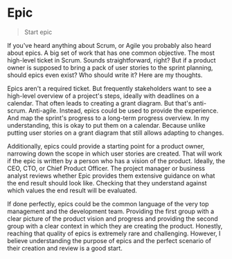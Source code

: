 # Epic

> Start epic

If you've heard anything about Scrum, or Agile you probably also heard about epics. A big set of work that has one common objective. The most high-level ticket in Scrum. Sounds straightforward, right? But if a product owner is supposed to bring a pack of user stories to the sprint planning, should epics even exist? Who should write it? Here are my thoughts.

Epics aren't a required ticket. But frequently stakeholders want to see a high-level overview of a project's steps, ideally with deadlines on a calendar. That often leads to creating a grant diagram. But that's anti-scrum. Anti-agile. Instead, epics could be used to provide the experience. And map the sprint's progress to a long-term progress overview. In my understanding, this is okay to put them on a calendar. Because unlike putting user stories on a grant diagram that still allows adapting to changes.

Additionally, epics could provide a starting point for a product owner, narrowing down the scope in which user stories are created. That will work if the epic is written by a person who has a vision of the product. Ideally, the CEO, CTO, or Chief Product Officer. The project manager or business analyst reviews whether Epic provides them extensive guidance on what the end result should look like. Checking that they understand against which values the end result will be evaluated.

If done perfectly, epics could be the common language of the very top management and the development team. Providing the first group with a clear picture of the product vision and progress and providing the second group with a clear context in which they are creating the product. Honestly, reaching that quality of epics is extremely rare and challenging. However, I believe understanding the purpose of epics and the perfect scenario of their creation and review is a good start.
